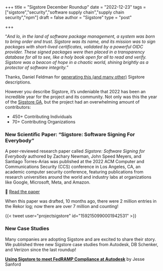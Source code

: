 +++
title = "Sigstore December Roundup"
date = "2022-12-23"
tags = ["sigstore","security","software supply chain","supply chain security","npm"]
draft = false
author = "Sigstore"
type = "post"

+++

“*And lo, in the land of software package management, a system was born to bring order and trust. Sigstore was its name, and its mission was to sign packages with short-lived certificates, validated by a powerful OIDC provider. These signed packages were then placed in a transparency database for all to see, like a holy book open for all to read and verify. Sigstore was a beacon of hope in a chaotic world, shining brightly as a protector of software integrity.*”

Thanks, Daniel Feldman for [generating this (and many other)](https://twitter.com/d_feldman/status/1602405219928838144) Sigstore descriptions.

However you describe Sigstore, it’s undeniable that 2022 has been an incredible year for the project and its community. Not only was this the year of the [Sigstore GA](https://blog.sigstore.dev/sigstore-ga-ddd6ba67894d), but the project had an overwhelming amount of contributors:

- 450+ Contributing Individuals
- 70+ Contributing Organizations

### New Scientific Paper: “Sigstore: Software Signing For Everybody”

A peer-reviewed research paper called *Sigstore: Software Signing for Everybody* authored by Zachary Newman, John Speed Meyers, and Santiago Torres-Arias was published at the 2022 ACM Computer and Communications Security (CCS) conference in Los Angeles, CA, an academic computer security conference, featuring publications from research universities around the world and industry labs at organizations like Google, Microsoft, Meta, and Amazon.

📄 [Read the paper](https://blog.sigstore.dev/sigstore-software-signing-for-everybody-has-been-published-in-the-proceedings-of-the-acm-bb7e7d679a73)

When this paper was drafted, 10 months ago, there were 2 million entries in the Rekor log; now there are over 7 million and counting!

{{< tweet user="projectsigstore" id="1592150990001942531" >}}

### New Case Studies

Many companies are adopting Sigstore and are excited to share their story. We published three new Sigstore case studies from Autodesk, DB Schenker, and Verizon since the last roundup!

[**Using Sigstore to meet FedRAMP Compliance at Autodesk**](https://medium.com/sigstore/using-sigstore-to-meet-fedramp-compliance-at-autodesk-6f645a920abc) by Jesse Sanford